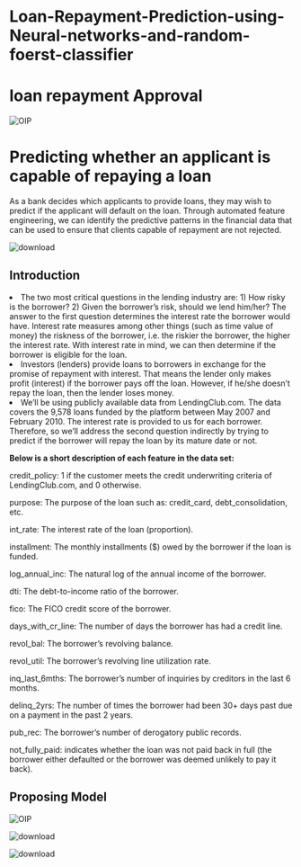 # Loan-Repayment-Prediction-using-Neural-networks-and-random-foerst-classifier
<h1>loan repayment Approval</h1>

![OIP](https://github.com/mohansharma077/Loan-Repayment-Prediction-using-Neural-networks-and-random-foerst-classifier/assets/104629829/cac4c81f-6ccc-4a6c-af8f-b48ec7a3f582)


<h1>Predicting whether an applicant is capable of repaying a loan</h1>
<p>As a bank decides which applicants to provide loans, they may wish to predict if the applicant will default on the loan. Through automated feature engineering, we can identify the predictive patterns in the financial data that can be used to ensure that clients capable of repayment are not rejected.</p>

![download](https://github.com/mohansharma077/Loan-Repayment-Prediction-using-Neural-networks-and-random-foerst-classifier/assets/104629829/654c5d61-3861-4f22-9a65-0750c5ee65ef)
<h2>Introduction</h2>

<li>The two most critical questions in the lending industry are: 1) How risky is the borrower? 2) Given the borrower’s risk, should we lend him/her? The answer to the first question determines the interest rate the borrower would have. Interest rate measures among other things (such as time value of money) the riskness of the borrower, i.e. the riskier the borrower, the higher the interest rate. With interest rate in mind, we can then determine if the borrower is eligible for the loan.</li>

<li>Investors (lenders) provide loans to borrowers in exchange for the promise of repayment with interest. That means the lender only makes profit (interest) if the borrower pays off the loan. However, if he/she doesn’t repay the loan, then the lender loses money.</li>

<li>We’ll be using publicly available data from LendingClub.com. The data covers the 9,578 loans funded by the platform between May 2007 and February 2010. The interest rate is provided to us for each borrower. Therefore, so we’ll address the second question indirectly by trying to predict if the borrower will repay the loan by its mature date or not.</li>

**Below is a short description of each feature in the data set:**</br>

credit_policy: 1 if the customer meets the credit underwriting criteria of LendingClub.com, and 0 otherwise.

purpose: The purpose of the loan such as: credit_card, debt_consolidation, etc.

int_rate: The interest rate of the loan (proportion).

installment: The monthly installments ($) owed by the borrower if the loan is funded.

log_annual_inc: The natural log of the annual income of the borrower.

dti: The debt-to-income ratio of the borrower.

fico: The FICO credit score of the borrower.

days_with_cr_line: The number of days the borrower has had a credit line.

revol_bal: The borrower’s revolving balance.

revol_util: The borrower’s revolving line utilization rate.

inq_last_6mths: The borrower’s number of inquiries by creditors in the last 6 months.

delinq_2yrs: The number of times the borrower had been 30+ days past due on a payment in the past 2 years.

pub_rec: The borrower’s number of derogatory public records.

not_fully_paid: indicates whether the loan was not paid back in full (the borrower either defaulted or the borrower was deemed unlikely to pay it back).

<h2>Proposing Model</h2>

![OIP](https://github.com/mohansharma077/Loan-Repayment-Prediction-using-Neural-networks-and-random-foerst-classifier/assets/104629829/3d36a736-c574-44fb-80ff-1700031be263)

![download](https://github.com/mohansharma077/Loan-Repayment-Prediction-using-Neural-networks-and-random-foerst-classifier/assets/104629829/ac195959-9bf1-4dbc-9441-0301d93716f7)

![download](https://github.com/mohansharma077/Loan-Repayment-Prediction-using-Neural-networks-and-random-foerst-classifier/assets/104629829/e84eb3cf-5e1a-454e-9209-1c89757c8bdf)


